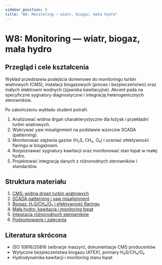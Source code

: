```yaml
---
sidebar_position: 9
title: "W8: Monitoring — wiatr, biogaz, mała hydro"
---
```


# W8: Monitoring — wiatr, biogaz, mała hydro

## Przegląd i cele kształcenia

Wykład przedstawia podejścia domenowe do monitoringu turbin wiatrowych (CMS), instalacji biogazowych (proces i bezpieczeństwo) oraz małych elektrowni wodnych (zjawiska kawitacyjne). Akcent pada na specyficzne sygnatury diagnostyczne i integrację heterogenicznych sterowników.

Po zakończeniu wykładu student potrafi:

1. Analizować widma drgań charakterystyczne dla łożysk i przekładni turbin wiatrowych.
2. Wykrywać yaw misalignment na podstawie wzorców SCADA (patterning).
3. Monitorować stężenia gazów (H₂S, CH₄, O₂) i oceniać efektywność flaringu w biogazowni.
4. Rozpoznawać sygnatury kawitacji oraz monitorować stan łopat w małej hydro.
5. Projektować integrację danych z różnorodnych sterowników i standardów.

## Struktura materiału

1. [CMS: widma drgań turbin wiatrowych](./01-cms-wiatr)
2. [SCADA patterning i yaw misalignment](./02-scada-yaw)
3. [Biogaz: H₂S/CH₄/O₂ i efektywność flaringu](./03-biogaz)
4. [Mała hydro: kawitacja i monitoring łopat](./04-hydro)
5. [Integracja różnorodnych sterowników](./05-integracja-sterownikow)
6. [Podsumowanie i zalecenia](./06-podsumowanie)

## Literatura skrócona

- ISO 10816/20816 (wibracje maszyn), dokumentacje CMS producentów
- Wytyczne bezpieczeństwa biogazu (ATEX), pomiary H₂S/CH₄/O₂
- Hydrodynamika kawitacji i monitoring stanu łopat


